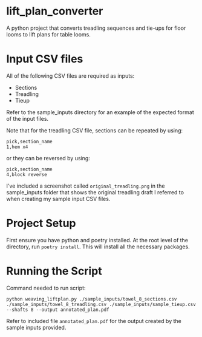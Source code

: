 # lift_plan_converter
A python project that converts treadling sequences and tie-ups for floor looms to lift plans for table looms.

# Input CSV files
All of the following CSV files are required as inputs:
- Sections
- Treadling
- Tieup

Refer to the sample_inputs directory for an example of the expected format of the input files.

Note that for the treadling CSV file, sections can be repeated by using:
```
pick,section_name
1,hem x4
```

or they can be reversed by using:
```
pick,section_name
4,block reverse
```

I've included a screenshot called `original_treadling.png` in the sample_inputs folder that shows the original treadling draft I referred to when creating my sample input CSV files. 

# Project Setup

First ensure you have python and poetry installed.
At the root level of the directory, run `poetry install`. This will install all the necessary packages.

# Running the Script

Command needed to run script:

```
python weaving_liftplan.py ./sample_inputs/towel_8_sections.csv ./sample_inputs/towel_8_treadling.csv ./sample_inputs/sample_tieup.csv --shafts 8 --output annotated_plan.pdf
```

Refer to included file `annotated_plan.pdf` for the output created by the sample inputs provided.
